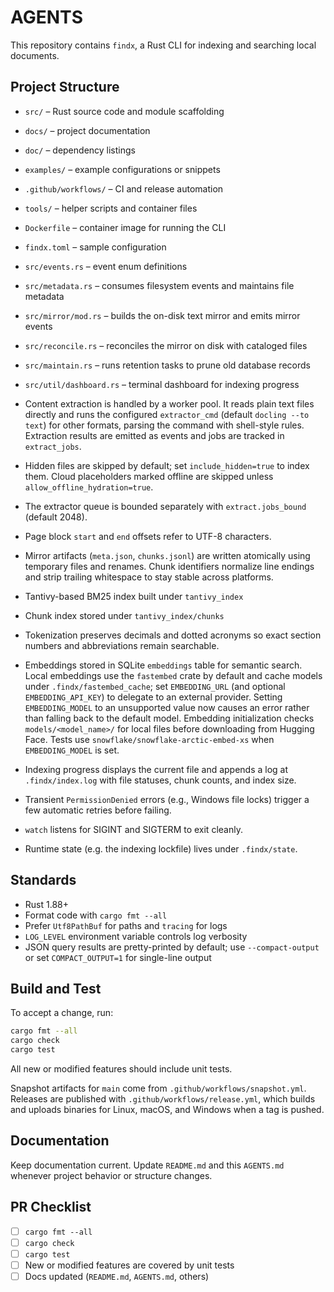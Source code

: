 # AGENTS

This repository contains `findx`, a Rust CLI for indexing and searching local documents.

## Project Structure
- `src/` – Rust source code and module scaffolding
- `docs/` – project documentation
- `doc/` – dependency listings
- `examples/` – example configurations or snippets
- `.github/workflows/` – CI and release automation
- `tools/` – helper scripts and container files
- `Dockerfile` – container image for running the CLI
- `findx.toml` – sample configuration
- `src/events.rs` – event enum definitions
- `src/metadata.rs` – consumes filesystem events and maintains file metadata
- `src/mirror/mod.rs` – builds the on-disk text mirror and emits mirror events
- `src/reconcile.rs` – reconciles the mirror on disk with cataloged files
- `src/maintain.rs` – runs retention tasks to prune old database records
- `src/util/dashboard.rs` – terminal dashboard for indexing progress
- Content extraction is handled by a worker pool. It reads plain text files directly and runs the configured `extractor_cmd` (default `docling --to text`) for other formats, parsing the command with shell-style rules. Extraction results are emitted as events and jobs are tracked in `extract_jobs`.
- Hidden files are skipped by default; set `include_hidden=true` to index them. Cloud placeholders marked offline are skipped unless `allow_offline_hydration=true`.
- The extractor queue is bounded separately with `extract.jobs_bound` (default 2048).
- Page block `start` and `end` offsets refer to UTF-8 characters.
- Mirror artifacts (`meta.json`, `chunks.jsonl`) are written atomically
  using temporary files and renames. Chunk identifiers normalize line
  endings and strip trailing whitespace to stay stable across platforms.
- Tantivy-based BM25 index built under `tantivy_index`
- Chunk index stored under `tantivy_index/chunks`
- Tokenization preserves decimals and dotted acronyms so exact section numbers
  and abbreviations remain searchable.
- Embeddings stored in SQLite `embeddings` table for semantic search.
  Local embeddings use the `fastembed` crate by default and cache models under
  `.findx/fastembed_cache`; set `EMBEDDING_URL`
  (and optional `EMBEDDING_API_KEY`) to delegate to an external provider.
  Setting `EMBEDDING_MODEL` to an unsupported value now causes an error rather
  than falling back to the default model.
  Embedding initialization checks `models/<model_name>/` for local files before
  downloading from Hugging Face. Tests use
  `snowflake/snowflake-arctic-embed-xs` when `EMBEDDING_MODEL` is set.
 - Indexing progress displays the current file and appends a log at `.findx/index.log` with file statuses, chunk counts, and index size.
- Transient `PermissionDenied` errors (e.g., Windows file locks) trigger a few automatic retries before failing.
- `watch` listens for SIGINT and SIGTERM to exit cleanly.

- Runtime state (e.g. the indexing lockfile) lives under `.findx/state`.

## Standards
- Rust 1.88+
- Format code with `cargo fmt --all`
- Prefer `Utf8PathBuf` for paths and `tracing` for logs
- `LOG_LEVEL` environment variable controls log verbosity
- JSON query results are pretty-printed by default; use `--compact-output` or set `COMPACT_OUTPUT=1` for single-line output

## Build and Test
To accept a change, run:

```bash
cargo fmt --all
cargo check
cargo test
```

All new or modified features should include unit tests.

Snapshot artifacts for `main` come from `.github/workflows/snapshot.yml`.
Releases are published with `.github/workflows/release.yml`, which builds and uploads binaries for Linux, macOS, and Windows when a tag is pushed.

## Documentation
Keep documentation current. Update `README.md` and this `AGENTS.md` whenever project behavior or structure changes.

## PR Checklist
- [ ] `cargo fmt --all`
- [ ] `cargo check`
- [ ] `cargo test`
- [ ] New or modified features are covered by unit tests
- [ ] Docs updated (`README.md`, `AGENTS.md`, others)
